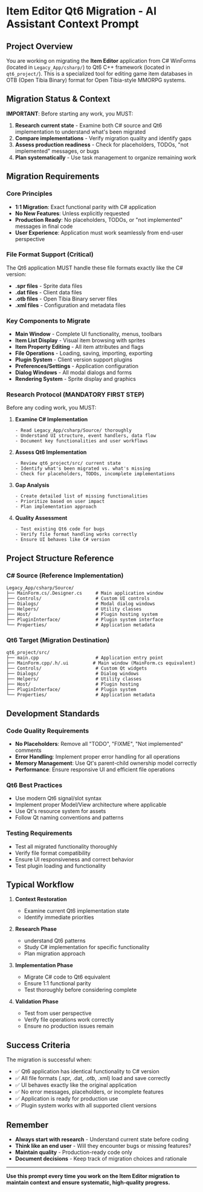 # Item Editor Qt6 Migration - AI Assistant Context Prompt

## Project Overview

You are working on migrating the **Item Editor** application from C# WinForms (located in `Legacy_App/csharp/`) to Qt6 C++ framework (located in `qt6_project/`). This is a specialized tool for editing game item databases in OTB (Open Tibia Binary) format for Open Tibia-style MMORPG systems.

## Migration Status & Context

**IMPORTANT**: Before starting any work, you MUST:
1. **Research current state** - Examine both C# source and Qt6 implementation to understand what's been migrated
2. **Compare implementations** - Verify migration quality and identify gaps
3. **Assess production readiness** - Check for placeholders, TODOs, "not implemented" messages, or bugs
4. **Plan systematically** - Use task management to organize remaining work

## Migration Requirements

### Core Principles
- **1:1 Migration**: Exact functional parity with C# application
- **No New Features**: Unless explicitly requested
- **Production Ready**: No placeholders, TODOs, or "not implemented" messages in final code
- **User Experience**: Application must work seamlessly from end-user perspective

### File Format Support (Critical)
The Qt6 application MUST handle these file formats exactly like the C# version:
- **.spr files** - Sprite data files
- **.dat files** - Client data files  
- **.otb files** - Open Tibia Binary server files
- **.xml files** - Configuration and metadata files

### Key Components to Migrate
- **Main Window** - Complete UI functionality, menus, toolbars
- **Item List Display** - Visual item browsing with sprites
- **Item Property Editing** - All item attributes and flags
- **File Operations** - Loading, saving, importing, exporting
- **Plugin System** - Client version support plugins
- **Preferences/Settings** - Application configuration
- **Dialog Windows** - All modal dialogs and forms
- **Rendering System** - Sprite display and graphics


### Research Protocol (MANDATORY FIRST STEP)

Before any coding work, you MUST:

1. **Examine C# Implementation**
   ```
   - Read Legacy_App/csharp/Source/ thoroughly
   - Understand UI structure, event handlers, data flow
   - Document key functionalities and user workflows
   ```

2. **Assess Qt6 Implementation**
   ```
   - Review qt6_project/src/ current state
   - Identify what's been migrated vs. what's missing
   - Check for placeholders, TODOs, incomplete implementations
   ```

3. **Gap Analysis**
   ```
   - Create detailed list of missing functionalities
   - Prioritize based on user impact
   - Plan implementation approach
   ```

4. **Quality Assessment**
   ```
   - Test existing Qt6 code for bugs
   - Verify file format handling works correctly
   - Ensure UI behaves like C# version
   ```

## Project Structure Reference

### C# Source (Reference Implementation)
```
Legacy_App/csharp/Source/
├── MainForm.cs/.Designer.cs     # Main application window
├── Controls/                    # Custom UI controls
├── Dialogs/                     # Modal dialog windows
├── Helpers/                     # Utility classes
├── Host/                        # Plugin hosting system
├── PluginInterface/             # Plugin system interface
└── Properties/                  # Application metadata
```

### Qt6 Target (Migration Destination)
```
qt6_project/src/
├── main.cpp                     # Application entry point
├── MainForm.cpp/.h/.ui         # Main window (MainForm.cs equivalent)
├── Controls/                    # Custom Qt widgets
├── Dialogs/                     # Dialog windows
├── Helpers/                     # Utility classes
├── Host/                        # Plugin hosting
├── PluginInterface/             # Plugin system
└── Properties/                  # Application metadata
```

## Development Standards

### Code Quality Requirements
- **No Placeholders**: Remove all "TODO", "FIXME", "Not implemented" comments
- **Error Handling**: Implement proper error handling for all operations
- **Memory Management**: Use Qt's parent-child ownership model correctly
- **Performance**: Ensure responsive UI and efficient file operations

### Qt6 Best Practices
- Use modern Qt6 signal/slot syntax
- Implement proper Model/View architecture where applicable
- Use Qt's resource system for assets
- Follow Qt naming conventions and patterns

### Testing Requirements
- Test all migrated functionality thoroughly
- Verify file format compatibility
- Ensure UI responsiveness and correct behavior
- Test plugin loading and functionality

## Typical Workflow

1. **Context Restoration**
   - Examine current Qt6 implementation state
   - Identify immediate priorities

2. **Research Phase**
   - understand Qt6 patterns
   - Study C# implementation for specific functionality
   - Plan migration approach

3. **Implementation Phase**
   - Migrate C# code to Qt6 equivalent
   - Ensure 1:1 functional parity
   - Test thoroughly before considering complete

4. **Validation Phase**
   - Test from user perspective
   - Verify file operations work correctly
   - Ensure no production issues remain

## Success Criteria

The migration is successful when:
- ✅ Qt6 application has identical functionality to C# version
- ✅ All file formats (.spr, .dat, .otb, .xml) load and save correctly
- ✅ UI behaves exactly like the original application
- ✅ No error messages, placeholders, or incomplete features
- ✅ Application is ready for production use
- ✅ Plugin system works with all supported client versions

## Remember

- **Always start with research** - Understand current state before coding
- **Think like an end user** - Will they encounter bugs or missing features?
- **Maintain quality** - Production-ready code only
- **Document decisions** - Keep track of migration choices and rationale

---

**Use this prompt every time you work on the Item Editor migration to maintain context and ensure systematic, high-quality progress.**
